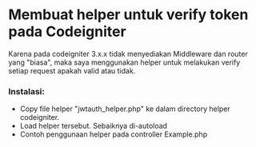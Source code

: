# Membuat helper untuk verify token pada Codeigniter

Karena pada codeigniter 3.x.x tidak menyediakan Middleware dan router yang "biasa", maka saya menggunakan helper untuk melakukan verify setiap request apakah valid atau tidak.

### Instalasi:
- Copy file helper "jwtauth_helper.php" ke dalam directory helper codeigniter.
- Load helper tersebut. Sebaiknya di-autoload
- Contoh penggunaan helper pada controller Example.php